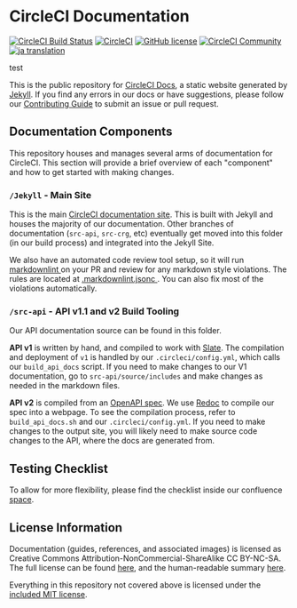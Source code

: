 # CircleCI Documentation

[![CircleCI Build Status](https://circleci.com/gh/circleci/circleci-docs.svg?style=shield)](https://circleci.com/gh/circleci/circleci-docs)
[![CircleCI](https://dl.circleci.com/insights-snapshot/gh/circleci/circleci-docs/master/build-deploy/badge.svg?window=30d)](https://app.circleci.com/insights/github/circleci/circleci-docs/workflows/build-deploy/overview?branch=master&reporting-window=last-30-days&insights-snapshot=true)
[![GitHub license](https://img.shields.io/badge/license-MIT-blue.svg)](https://raw.githubusercontent.com/circleci/circleci-docs/master/LICENSE)
[![CircleCI Community](https://img.shields.io/badge/community-CircleCI%20Discuss-343434.svg)](https://discuss.circleci.com)
[![ja translation](https://img.shields.io/badge/dynamic/json?color=blue&label=ja&style=flat&query=%24.progress.0.data.translationProgress&url=https%3A%2F%2Fbadges.awesome-crowdin.com%2Fstats-13528254-306408.json)](https://crowdin.com)

test

This is the public repository for [CircleCI Docs](https://circleci.com/docs/), a
static website generated by [Jekyll](https://jekyllrb.com/). If you find any
errors in our docs or have suggestions, please follow our [Contributing
Guide](docs/CONTRIBUTING.md) to submit an issue or pull request.

## Documentation Components

This repository houses and manages several arms of documentation for CircleCI.
This section will provide a brief overview of each "component" and how to get
started with making changes.

### `/Jekyll` - Main Site

This is the main [CircleCI documentation site](https://circleci.com/docs/2.0/).
This is built with Jekyll and houses the majority of our documentation. Other
branches of documentation (`src-api`, `src-crg`, etc) eventually get moved into
this folder (in our build process) and integrated into the Jekyll Site.

We also have an automated code review tool setup, so it will run [markdownlint
](https://github.com/DavidAnson/markdownlint) on your PR and review for any
markdown style violations. The rules are located at [.markdownlint.jsonc
](https://github.com/DavidAnson/markdownlint/blob/main/.markdownlint.jsonc).
You can also fix most of the violations automatically.

### `/src-api` - API v1.1 and v2 Build Tooling

Our API documentation source can be found in this folder.

**API v1** is written by hand, and compiled to work with
[Slate](https://github.com/slatedocs/slate). The compilation and deployment of
`v1` is handled by our `.circleci/config.yml`, which calls our `build_api_docs`
script. If you need to make changes to our V1 documentation, go to
`src-api/source/includes` and make changes as needed in the markdown files.

**API v2** is compiled from an [OpenAPI
spec](https://github.com/OAI/OpenAPI-Specification). We use
[Redoc](https://github.com/Redocly/redoc) to compile our spec into a webpage. To
see the compilation process, refer to `build_api_docs.sh` and our
`.circleci/config.yml`. If you need to make changes to the output site, you will
likely need to make source code changes to the API, where the docs are generated
from.

## Testing Checklist 
To allow for more flexibility, please find the checklist inside our confluence [space](https://circleci.atlassian.net/l/c/Tm5oiCFF).

## License Information
Documentation (guides, references, and associated images) is licensed as
Creative Commons Attribution-NonCommercial-ShareAlike CC BY-NC-SA. The full
license can be found
[here](http://creativecommons.org/licenses/by-nc-sa/4.0/legalcode), and the
human-readable summary
[here](http://creativecommons.org/licenses/by-nc-sa/4.0/).

Everything in this repository not covered above is licensed under the [included
MIT license](./docs/licence.md).
